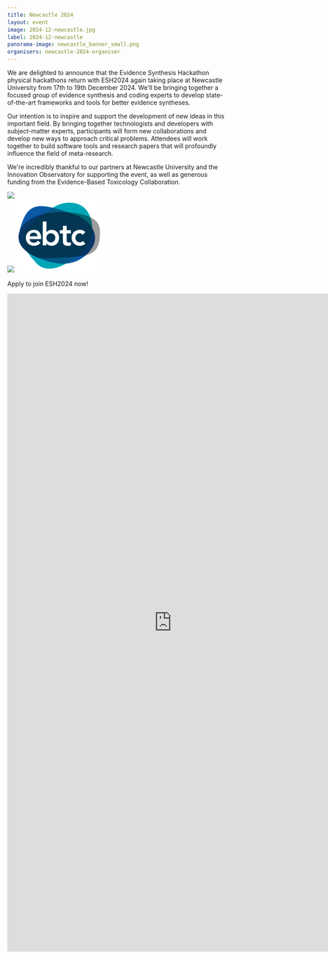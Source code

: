 ```yaml
---
title: Newcastle 2024
layout: event
image: 2024-12-newcastle.jpg
label: 2024-12-newcastle
panorama-image: newcastle_banner_small.png
organisers: newcastle-2024-organiser
---
```

We are delighted to announce that the Evidence Synthesis Hackathon physical hackathons return with ESH2024 again taking place at Newcastle University from 17th to 19th December 2024. We'll be bringing together a focused group of evidence synthesis and coding experts to develop state-of-the-art frameworks and tools for better evidence syntheses.

Our intention is to inspire and support the development of new ideas in this important field. By bringing together technologists and developers with subject-matter experts, participants will form new collaborations and develop new ways to approach critical problems. Attendees will work together to build software tools and research papers that will profoundly influence the field of meta-research.

We're incredibly thankful to our partners at Newcastle University and the Innovation Observatory for supporting the event, as well as generous funding from the Evidence-Based Toxicology Collaboration.

<img src="https://www.ncl.ac.uk/mediav8/logos/uni-logo-twitter.jpg" width="200"/><br>
<img src="https://www.io.nihr.ac.uk/wp-content/themes/innovationobservatory/assets/images/header-logo.png" width="200"/>
<img src="https://github.com/ESHackathon/eshackathon.github.io/blob/master/assets/images/logos/EBTC%20logo%20-%20white%20background%20-%20w300.png?raw=true" width="200"/>

Apply to join ESH2024 now!

<iframe src="https://docs.google.com/forms/d/e/1FAIpQLScIvLVBg6dwQ5vvZZBc-I8wY2ROuMMhxCrX8D7kBG5ee_5vVw/viewform?embedded=true" width="750" height="1500" frameborder="0" marginheight="0" marginwidth="0">Loading…</iframe>

